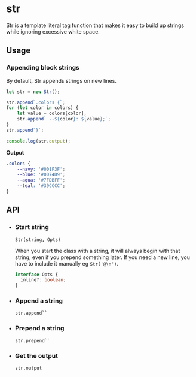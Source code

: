 # str

Str is a template literal tag function that makes it easy to build up strings while ignoring excessive white space.

## Usage

### Appending block strings

By default, Str appends strings on new lines.

```js
let str = new Str();

str.append`.colors {`;
for (let color in colors) {
	let value = colors[color];
	str.append` --${color}: ${value};`;
}
str.append`}`;

console.log(str.output);
```

**Output**

```css
.colors {
	--navy: '#001F3F';
	--blue: '#0074D9';
	--aqua: '#7FDBFF';
	--teal: '#39CCCC';
}
```

## API

- ### Start string

  `Str(string, Opts)`

  When you start the class with a string, it will always begin with that string, even if you prepend something later. If you need a new line, you have to include it manually eg `Str('@\n')`.

  ```ts
  interface Opts {
  	inline?: boolean;
  }
  ```

- ### Append a string

  ` str.append`` `

- ### Prepend a string

  ` str.prepend`` `

- ### Get the output

  `str.output`
